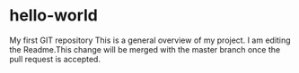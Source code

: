 # hello-world
My first GIT repository
This is a general overview of my project.
I am editing the Readme.This change will be merged with the master branch once the pull request is accepted.
